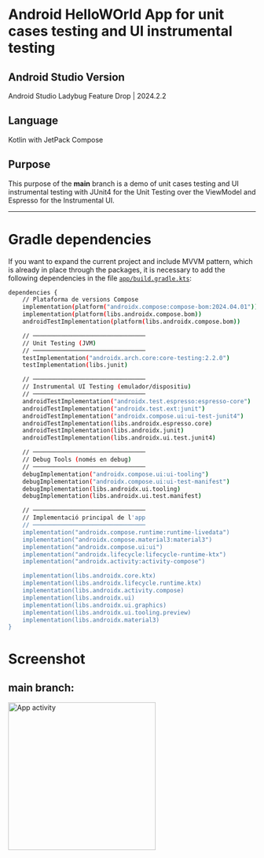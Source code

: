 # Android HelloWOrld App for unit cases testing and UI instrumental testing
## Android Studio Version
Android Studio Ladybug Feature Drop | 2024.2.2

## Language
Kotlin with JetPack Compose

## Purpose
This purpose of the **main** branch is a demo of unit cases testing and UI instrumental testing with JUnit4 for the Unit Testing over the ViewModel and Espresso for the Instrumental UI.

---

# Gradle dependencies
If you want to expand the current project and include MVVM pattern, which is already in place through the packages, it is necessary to add the following dependencies in the file [`app/build.gradle.kts`](app/build.gradle.kts):

``` bash
dependencies {
    // Plataforma de versions Compose
    implementation(platform("androidx.compose:compose-bom:2024.04.01"))
    implementation(platform(libs.androidx.compose.bom))
    androidTestImplementation(platform(libs.androidx.compose.bom))

    // ────────────────────────────────
    // Unit Testing (JVM)
    // ────────────────────────────────
    testImplementation("androidx.arch.core:core-testing:2.2.0")
    testImplementation(libs.junit)

    // ────────────────────────────────
    // Instrumental UI Testing (emulador/dispositiu)
    // ────────────────────────────────
    androidTestImplementation("androidx.test.espresso:espresso-core")
    androidTestImplementation("androidx.test.ext:junit")
    androidTestImplementation("androidx.compose.ui:ui-test-junit4")
    androidTestImplementation(libs.androidx.espresso.core)
    androidTestImplementation(libs.androidx.junit)
    androidTestImplementation(libs.androidx.ui.test.junit4)

    // ────────────────────────────────
    // Debug Tools (només en debug)
    // ────────────────────────────────
    debugImplementation("androidx.compose.ui:ui-tooling")
    debugImplementation("androidx.compose.ui:ui-test-manifest")
    debugImplementation(libs.androidx.ui.tooling)
    debugImplementation(libs.androidx.ui.test.manifest)

    // ────────────────────────────────
    // Implementació principal de l'app
    // ────────────────────────────────
    implementation("androidx.compose.runtime:runtime-livedata")
    implementation("androidx.compose.material3:material3")
    implementation("androidx.compose.ui:ui")
    implementation("androidx.lifecycle:lifecycle-runtime-ktx")
    implementation("androidx.activity:activity-compose")

    implementation(libs.androidx.core.ktx)
    implementation(libs.androidx.lifecycle.runtime.ktx)
    implementation(libs.androidx.activity.compose)
    implementation(libs.androidx.ui)
    implementation(libs.androidx.ui.graphics)
    implementation(libs.androidx.ui.tooling.preview)
    implementation(libs.androidx.material3)
}
```

# Screenshot
## main branch:
<img src="app/screenshot/MyView-testTag" alt="App activity" width="300"/>
